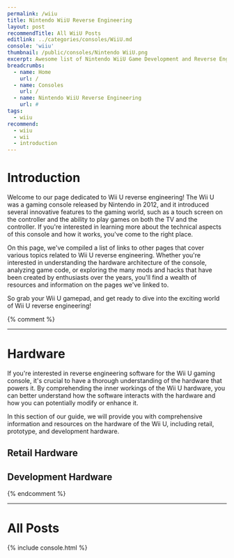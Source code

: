 ```yaml
---
permalink: /wiiu
title: Nintendo WiiU Reverse Engineering
layout: post
recommendTitle: All WiiU Posts
editlink: ../categories/consoles/WiiU.md
console: 'wiiu'
thumbnail: /public/consoles/Nintendo WiiU.png
excerpt: Awesome list of Nintendo WiiU Game Development and Reverse Engineering information
breadcrumbs:
  - name: Home
    url: /
  - name: Consoles
    url: /
  - name: Nintendo WiiU Reverse Engineering
    url: #
tags:
  - wiiu
recommend:
  - wiiu
  - wii
  - introduction
---
```


# Introduction
Welcome to our page dedicated to Wii U reverse engineering! The Wii U was a gaming console released by Nintendo in 2012, and it introduced several innovative features to the gaming world, such as a touch screen on the controller and the ability to play games on both the TV and the controller. If you're interested in learning more about the technical aspects of this console and how it works, you've come to the right place. 

On this page, we've compiled a list of links to other pages that cover various topics related to Wii U reverse engineering. Whether you're interested in understanding the hardware architecture of the console, analyzing game code, or exploring the many mods and hacks that have been created by enthusiasts over the years, you'll find a wealth of resources and information on the pages we've linked to. 

So grab your Wii U gamepad, and get ready to dive into the exciting world of Wii U reverse engineering!

{% comment %}

---
# Hardware
If you're interested in reverse engineering software for the Wii U gaming console, it's crucial to have a thorough understanding of the hardware that powers it. By comprehending the inner workings of the Wii U hardware, you can better understand how the software interacts with the hardware and how you can potentially modify or enhance it.

In this section of our guide, we will provide you with comprehensive information and resources on the hardware of the Wii U, including retail, prototype, and development hardware.

## Retail Hardware

## Development Hardware

{% endcomment %}


---
# All Posts
<div>

{% include console.html %}
</div>

